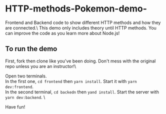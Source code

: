 # HTTP-methods-Pokemon-demo-
Frontend and Backend code to show different HTTP methods and how they are connected.\ 
This demo only includes theory until HTTP methods. You can improve the code as you learn more about Node.js! 

## To run the demo
First, fork then clone like you've been doing. Don't mess with the original repo unless you are an instructor!\

Open two terminals. \
In the first one, `cd frontend` then `yarn install`. Start it with `yarn dev:frontend`. \
In the second terminal, `cd backedn` then `yand install`. Start the server with `yarn dev:backend`. \

Have fun! 
